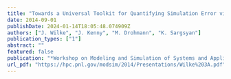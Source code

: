 ```yaml
---
title: "Towards a Universal Toolkit for Quantifying Simulation Error via both Bayesian Inference and Model Reduction Strategies"
date: 2014-09-01
publishDate: 2024-01-14T18:05:48.074909Z
authors: ["J. Wilke", "J. Kenny", "M. Drohmann", "K. Sargsyan"]
publication_types: ["1"]
abstract: ""
featured: false
publication: "*Workshop on Modeling and Simulation of Systems and Applications (MODSIM)*"
url_pdf: "https://hpc.pnl.gov/modsim/2014/Presentations/Wilke%203A.pdf"
---
```


